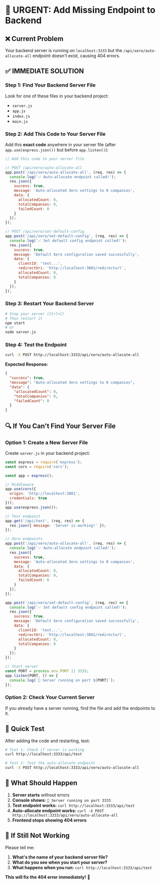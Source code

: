 # 🚨 URGENT: Add Missing Endpoint to Backend

## ❌ **Current Problem**
Your backend server is running on `localhost:3333` but the `/api/xero/auto-allocate-all` endpoint doesn't exist, causing 404 errors.

## ✅ **IMMEDIATE SOLUTION**

### **Step 1: Find Your Backend Server File**

Look for one of these files in your backend project:
- `server.js`
- `app.js` 
- `index.js`
- `main.js`

### **Step 2: Add This Code to Your Server File**

Add this **exact code** anywhere in your server file (after `app.use(express.json())` but before `app.listen()`):

```javascript
// Add this code to your server file

// POST /api/xero/auto-allocate-all
app.post('/api/xero/auto-allocate-all', (req, res) => {
  console.log('✅ Auto-allocate endpoint called!');
  res.json({
    success: true,
    message: 'Auto-allocated Xero settings to 0 companies',
    data: {
      allocatedCount: 0,
      totalCompanies: 0,
      failedCount: 0
    }
  });
});

// POST /api/xero/set-default-config
app.post('/api/xero/set-default-config', (req, res) => {
  console.log('✅ Set default config endpoint called!');
  res.json({
    success: true,
    message: 'Default Xero configuration saved successfully',
    data: {
      clientId: 'test...',
      redirectUri: 'http://localhost:3001/redirecturl',
      allocatedCount: 0,
      totalCompanies: 0
    }
  });
});
```

### **Step 3: Restart Your Backend Server**

```bash
# Stop your server (Ctrl+C)
# Then restart it
npm start
# or
node server.js
```

### **Step 4: Test the Endpoint**

```bash
curl -X POST http://localhost:3333/api/xero/auto-allocate-all
```

**Expected Response:**
```json
{
  "success": true,
  "message": "Auto-allocated Xero settings to 0 companies",
  "data": {
    "allocatedCount": 0,
    "totalCompanies": 0,
    "failedCount": 0
  }
}
```

## 🔍 **If You Can't Find Your Server File**

### **Option 1: Create a New Server File**

Create `server.js` in your backend project:

```javascript
const express = require('express');
const cors = require('cors');

const app = express();

// Middleware
app.use(cors({
  origin: 'http://localhost:3001',
  credentials: true
}));
app.use(express.json());

// Test endpoint
app.get('/api/test', (req, res) => {
  res.json({ message: 'Server is working!' });
});

// Xero endpoints
app.post('/api/xero/auto-allocate-all', (req, res) => {
  console.log('✅ Auto-allocate endpoint called!');
  res.json({
    success: true,
    message: 'Auto-allocated Xero settings to 0 companies',
    data: {
      allocatedCount: 0,
      totalCompanies: 0,
      failedCount: 0
    }
  });
});

app.post('/api/xero/set-default-config', (req, res) => {
  console.log('✅ Set default config endpoint called!');
  res.json({
    success: true,
    message: 'Default Xero configuration saved successfully',
    data: {
      clientId: 'test...',
      redirectUri: 'http://localhost:3001/redirecturl',
      allocatedCount: 0,
      totalCompanies: 0
    }
  });
});

// Start server
const PORT = process.env.PORT || 3333;
app.listen(PORT, () => {
  console.log(`🚀 Server running on port ${PORT}`);
});
```

### **Option 2: Check Your Current Server**

If you already have a server running, find the file and add the endpoints to it.

## 🧪 **Quick Test**

After adding the code and restarting, test:

```bash
# Test 1: Check if server is working
curl http://localhost:3333/api/test

# Test 2: Test the auto-allocate endpoint
curl -X POST http://localhost:3333/api/xero/auto-allocate-all
```

## 🎯 **What Should Happen**

1. **Server starts** without errors
2. **Console shows:** `🚀 Server running on port 3333`
3. **Test endpoint works:** `curl http://localhost:3333/api/test`
4. **Auto-allocate endpoint works:** `curl -X POST http://localhost:3333/api/xero/auto-allocate-all`
5. **Frontend stops showing 404 errors**

## 🚨 **If Still Not Working**

Please tell me:
1. **What's the name of your backend server file?**
2. **What do you see when you start your server?**
3. **What happens when you run:** `curl http://localhost:3333/api/test`

**This will fix the 404 error immediately!** 🚀












